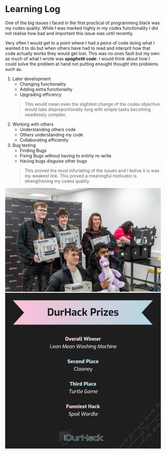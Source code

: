 # Learning Log

One of the big issues I faced in the first practical of programming black was my codes quality. While I was marked highly in my codes functionality I did not realise how bad and important this issue was until recently.

 Very often I would get to a point where I had a peice of code doing what I wanted it to do but when others have had to read and interprit how that code actually works they would get lost. This was no ones fault but my own as much of what I wrote was ***spaghetti code***. I would think about how I could solve the problem at hand not putting enought thought into problems such as.
1. Later development
    * Changing functionality
    * Adding extra functionality
    * Upgrading efficency
    > This would mean even the slightest change of the codes objective would take disproportionatly long with simple tasks becoming neadlessly complex.
1. Working with others
    * Understanding others code
    * Others understanding my code
    * Collaborating efficiently
1. Bug testing
    * Finding Bugs
    * Fixing Bugs without having to entirly re-write
    * Having bugs disguise other bugs
    > This proved the most infuriating of the issues and I belive it is was my weakest link. This proved a meaningful motivator is strengthening my codes quality.

![DurHackTeam](public/DurHackTeam.jpg)
![DurHackWinners](public/DurHackWinners.jpg)